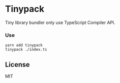 # Tinypack

Tiny library bundler only use TypeScript Compiler API.

### Use

```console
yarn add tinypack
tinypack ./index.ts
```

## License

MIT
